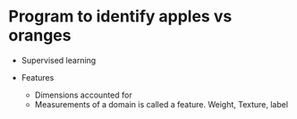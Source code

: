 # Program to identify apples vs oranges

- Supervised learning

- Features
  - Dimensions accounted for
  - Measurements of a domain is called a feature. Weight, Texture, label
